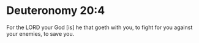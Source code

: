 # Deuteronomy 20:4

For the LORD your God [is] he that goeth with you, to fight for you against your enemies, to save you.